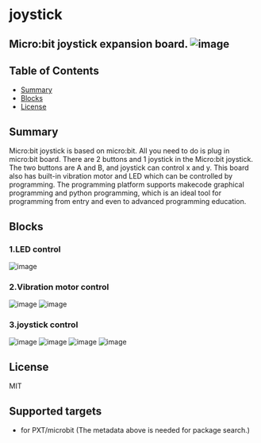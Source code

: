 # joystick

Micro:bit joystick expansion board.
![image](https://github.com/DFRobot/pxt-joystick/image/)
---------------------------------------------------------

## Table of Contents

* [Summary](#summary)
* [Blocks](#blocks)
* [License](#license)

## Summary
 
Micro:bit joystick is based on micro:bit. All you need to do is plug in micro:bit board. 
There are 2 buttons and 1 joystick in the Micro:bit joystick. 
The two buttons are A and B, and joystick can control x and y. 
This board also has built-in vibration motor and LED which can be controlled by programming. 
The programming platform supports makecode graphical programming and python programming, 
which is an ideal tool for programming from entry and even to advanced programming education.


## Blocks

### 1.LED control
![image](https://github.com/DFRobot/pxt-joystick/image/led.png)

### 2.Vibration motor control
![image](https://github.com/DFRobot/pxt-joystick/image/vibratorMotor.png)
![image](https://github.com/DFRobot/pxt-joystick/image/vibratorMotorctr.png)

### 3.joystick control
![image](https://github.com/DFRobot/pxt-joystick/image/detectXY.png)
![image](https://github.com/DFRobot/pxt-joystick/image/compare.png)
![image](https://github.com/DFRobot/pxt-joystick/image/pressedZ.png)
![image](https://github.com/DFRobot/pxt-joystick/image/ispressedZ.png)



## License

MIT
## Supported targets

* for PXT/microbit
(The metadata above is needed for package search.)

